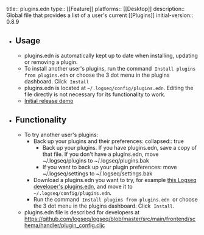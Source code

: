 title:: plugins.edn
type:: [[Feature]]
platforms:: [[Desktop]]
description:: Global file that provides a list of a user's current [[Plugins]] 
initial-version:: 0.8.9

- ## Usage
	- plugins.edn is automatically kept up to date when installing, updating or removing a plugin.
	- To install another user's plugins, run the command  `Install plugins from plugins.edn` or choose the 3 dot menu in the plugins dashboard. Click  `Install`
	- plugins.edn is located at `~/.logseq/config/plugins.edn`. Editing the file directly is not necessary for its functionality to work.
	- [Initial release demo](https://www.loom.com/share/200a0abb096444d1a9e56e826fa06fb0)
- ## Functionality
	- To try another user's plugins:
		- Back up your plugins and their preferences:
		  collapsed:: true
			- Back up your plugins. If you have plugins.edn, save a copy of that file. If you don't have a plugins.edn, move ~/.logseq/plugins to ~/.logseq/plugins.bak
			- If you want to back up your plugin preferences: move ~/.logseq/settings to ~/.logseq/settings.bak
		- Download a plugins.edn you want to try, for example [this Logseq developer's plugins.edn](https://github.com/cldwalker/logseq-config/blob/main/config/plugins.edn), and move it to `~/.logseq/config/plugins.edn`.
		- Run the command  `Install plugins from plugins.edn`  or choose the 3 dot menu in the plugins dashboard. Click  `Install`.
	- plugins.edn file is described for developers at https://github.com/logseq/logseq/blob/master/src/main/frontend/schema/handler/plugin_config.cljc
